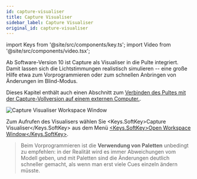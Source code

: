 ```yaml
---
id: capture-visualiser
title: Capture Visualiser
sidebar_label: Capture Visualiser
original_id: capture-visualiser
---
```


import Keys from '@site/src/components/key.ts';
import Video from '@site/src/components/video.tsx';

Ab Software-Version 10 ist Capture als Visualiser in die Pulte
integriert. Damit lassen sich die Lichtstimmungen realistisch simulieren
-- eine große Hilfe etwa zum Vorprogrammieren oder zum schnellen
Anbringen von Änderungen im Blind-Modus.

Dieses Kapitel enthält auch einen Abschnitt zum [Verbinden des Pultes mit
der Capture-Vollversion auf einem externen Computer.](capture-visualiser/linking-the-console-to-stand-alone-capture.md).

![Capture Visualiser Workspace Window](/docs/images/Capture-Visualiser-Workspace-Window.png)

Zum Aufrufen des Visualisers wählen Sie <Keys.SoftKey>Capture Visualiser</Keys.SoftKey> aus dem
Menü [<Keys.SoftKey>Open Workspace Window</Keys.SoftKey>](titan-basics/workspace-windows.md).

> Beim Vorprogrammieren ist die <strong>Verwendung von Paletten</strong> unbedingt zu empfehlen: in der Realität wird es immer Abweichungen vom Modell geben, und mit Paletten sind die Änderungen deutlich schneller gemacht, als wenn man erst viele Cues einzeln ändern müsste.